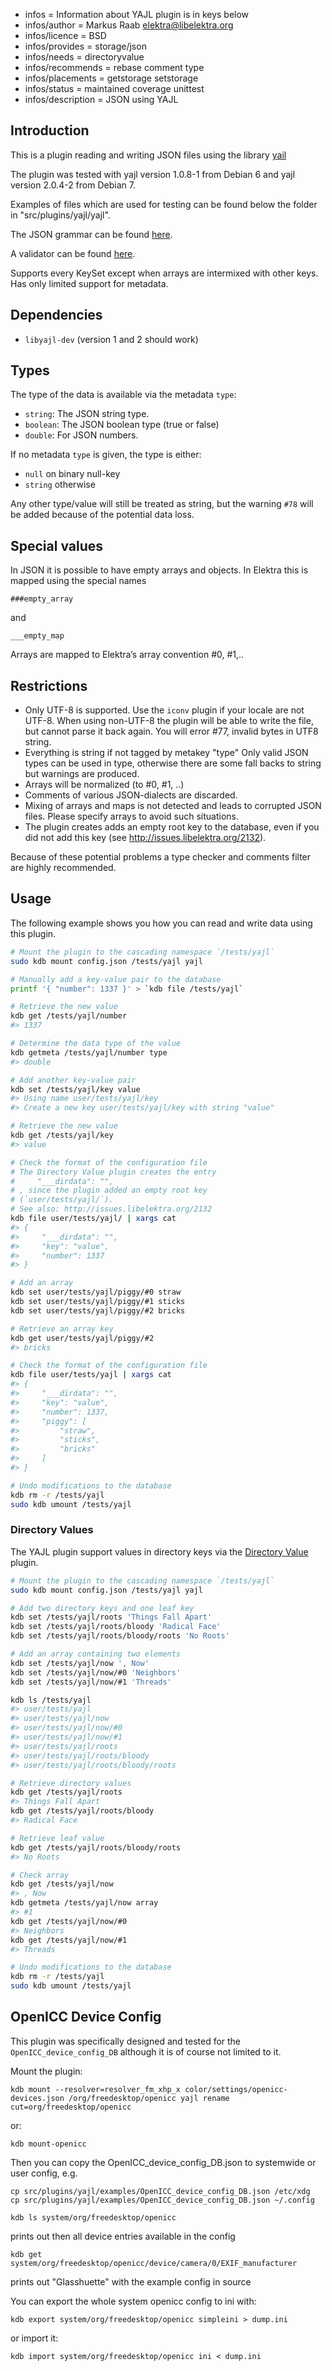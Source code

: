 - infos = Information about YAJL plugin is in keys below
- infos/author = Markus Raab <elektra@libelektra.org>
- infos/licence = BSD
- infos/provides = storage/json
- infos/needs = directoryvalue
- infos/recommends = rebase comment type
- infos/placements = getstorage setstorage
- infos/status = maintained coverage unittest
- infos/description = JSON using YAJL

## Introduction

This is a plugin reading and writing JSON files
using the library [yail](http://lloyd.github.com/yajl/)

The plugin was tested with yajl version 1.0.8-1 from Debian 6
and yajl version 2.0.4-2 from Debian 7.

Examples of files which are used for testing can be found
below the folder in "src/plugins/yajl/yajl".

The JSON grammar can be found [here](http://www.ietf.org/rfc/rfc4627.txt).

A validator can be found [here](http://jsonlint.com/).

Supports every KeySet except when arrays are intermixed with other keys.
Has only limited support for metadata.

## Dependencies

- `libyajl-dev` (version 1 and 2 should work)

## Types

The type of the data is available via the metadata `type`:

- `string`:
  The JSON string type.
- `boolean`:
  The JSON boolean type (true or false)
- `double`:
  For JSON numbers.

If no metadata `type` is given, the type is either:

- `null` on binary null-key
- `string` otherwise

Any other type/value will still be treated as string, but
the warning `#78` will be added because of the potential
data loss.

## Special values

In JSON it is possible to have empty arrays and objects.
In Elektra this is mapped using the special names

    ###empty_array

and

    ___empty_map

Arrays are mapped to Elektra’s array convention #0, #1,..

## Restrictions

- Only UTF-8 is supported. Use the `iconv` plugin if your locale are
  not UTF-8. When using non-UTF-8 the plugin will be able to write
  the file, but cannot parse it back again. You will error #77,
  invalid bytes in UTF8 string.
- Everything is string if not tagged by metakey "type"
  Only valid JSON types can be used in type, otherwise there are some
  fall backs to string but warnings are produced.
- Arrays will be normalized (to #0, #1, ..)
- Comments of various JSON-dialects are discarded.
- Mixing of arrays and maps is not detected and leads to corrupted
  JSON files. Please specify arrays to avoid such situations.
- The plugin creates adds an empty root key to the database, even if you
  did not add this key (see http://issues.libelektra.org/2132).

Because of these potential problems a type checker
and comments filter are highly recommended.

## Usage

The following example shows you how you can read and write data using this plugin.

```sh
# Mount the plugin to the cascading namespace `/tests/yajl`
sudo kdb mount config.json /tests/yajl yajl

# Manually add a key-value pair to the database
printf '{ "number": 1337 }' > `kdb file /tests/yajl`

# Retrieve the new value
kdb get /tests/yajl/number
#> 1337

# Determine the data type of the value
kdb getmeta /tests/yajl/number type
#> double

# Add another key-value pair
kdb set /tests/yajl/key value
#> Using name user/tests/yajl/key
#> Create a new key user/tests/yajl/key with string "value"

# Retrieve the new value
kdb get /tests/yajl/key
#> value

# Check the format of the configuration file
# The Directory Value plugin creates the entry
#     "___dirdata": "",
# , since the plugin added an empty root key
# (`user/tests/yajl/`).
# See also: http://issues.libelektra.org/2132
kdb file user/tests/yajl/ | xargs cat
#> {
#>     "___dirdata": "",
#>     "key": "value",
#>     "number": 1337
#> }

# Add an array
kdb set user/tests/yajl/piggy/#0 straw
kdb set user/tests/yajl/piggy/#1 sticks
kdb set user/tests/yajl/piggy/#2 bricks

# Retrieve an array key
kdb get user/tests/yajl/piggy/#2
#> bricks

# Check the format of the configuration file
kdb file user/tests/yajl | xargs cat
#> {
#>     "___dirdata": "",
#>     "key": "value",
#>     "number": 1337,
#>     "piggy": [
#>         "straw",
#>         "sticks",
#>         "bricks"
#>     ]
#> }

# Undo modifications to the database
kdb rm -r /tests/yajl
sudo kdb umount /tests/yajl
```

### Directory Values

The YAJL plugin support values in directory keys via the [Directory Value](../directoryvalue/) plugin.

```sh
# Mount the plugin to the cascading namespace `/tests/yajl`
sudo kdb mount config.json /tests/yajl yajl

# Add two directory keys and one leaf key
kdb set /tests/yajl/roots 'Things Fall Apart'
kdb set /tests/yajl/roots/bloody 'Radical Face'
kdb set /tests/yajl/roots/bloody/roots 'No Roots'

# Add an array containing two elements
kdb set /tests/yajl/now ', Now'
kdb set /tests/yajl/now/#0 'Neighbors'
kdb set /tests/yajl/now/#1 'Threads'

kdb ls /tests/yajl
#> user/tests/yajl
#> user/tests/yajl/now
#> user/tests/yajl/now/#0
#> user/tests/yajl/now/#1
#> user/tests/yajl/roots
#> user/tests/yajl/roots/bloody
#> user/tests/yajl/roots/bloody/roots

# Retrieve directory values
kdb get /tests/yajl/roots
#> Things Fall Apart
kdb get /tests/yajl/roots/bloody
#> Radical Face

# Retrieve leaf value
kdb get /tests/yajl/roots/bloody/roots
#> No Roots

# Check array
kdb get /tests/yajl/now
#> , Now
kdb getmeta /tests/yajl/now array
#> #1
kdb get /tests/yajl/now/#0
#> Neighbors
kdb get /tests/yajl/now/#1
#> Threads

# Undo modifications to the database
kdb rm -r /tests/yajl
sudo kdb umount /tests/yajl
```

## OpenICC Device Config

This plugin was specifically designed and tested for the
`OpenICC_device_config_DB` although it is of course not limited
to it.

Mount the plugin:

    kdb mount --resolver=resolver_fm_xhp_x color/settings/openicc-devices.json /org/freedesktop/openicc yajl rename cut=org/freedesktop/openicc

or:

    kdb mount-openicc

Then you can copy the OpenICC_device_config_DB.json
to systemwide or user config, e.g.

    cp src/plugins/yajl/examples/OpenICC_device_config_DB.json /etc/xdg
    cp src/plugins/yajl/examples/OpenICC_device_config_DB.json ~/.config

    kdb ls system/org/freedesktop/openicc

prints out then all device entries available in the config

    kdb get system/org/freedesktop/openicc/device/camera/0/EXIF_manufacturer

prints out "Glasshuette" with the example config in source

You can export the whole system openicc config to ini with:

    kdb export system/org/freedesktop/openicc simpleini > dump.ini

or import it:

    kdb import system/org/freedesktop/openicc ini < dump.ini

